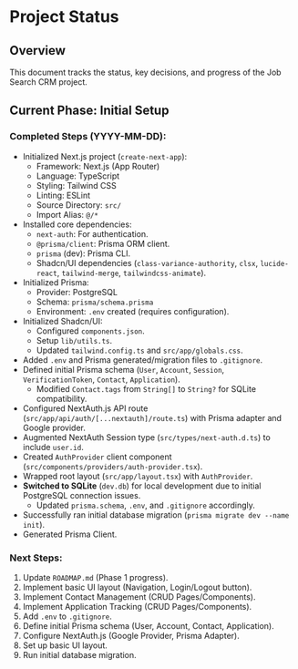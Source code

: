 # Project Status

## Overview

This document tracks the status, key decisions, and progress of the Job Search CRM project.

## Current Phase: Initial Setup

### Completed Steps (YYYY-MM-DD):

*   Initialized Next.js project (`create-next-app`):
    *   Framework: Next.js (App Router)
    *   Language: TypeScript
    *   Styling: Tailwind CSS
    *   Linting: ESLint
    *   Source Directory: `src/`
    *   Import Alias: `@/*`
*   Installed core dependencies:
    *   `next-auth`: For authentication.
    *   `@prisma/client`: Prisma ORM client.
    *   `prisma` (dev): Prisma CLI.
    *   Shadcn/UI dependencies (`class-variance-authority`, `clsx`, `lucide-react`, `tailwind-merge`, `tailwindcss-animate`).
*   Initialized Prisma:
    *   Provider: PostgreSQL
    *   Schema: `prisma/schema.prisma`
    *   Environment: `.env` created (requires configuration).
*   Initialized Shadcn/UI:
    *   Configured `components.json`.
    *   Setup `lib/utils.ts`.
    *   Updated `tailwind.config.ts` and `src/app/globals.css`.
*   Added `.env` and Prisma generated/migration files to `.gitignore`.
*   Defined initial Prisma schema (`User`, `Account`, `Session`, `VerificationToken`, `Contact`, `Application`).
    *   Modified `Contact.tags` from `String[]` to `String?` for SQLite compatibility.
*   Configured NextAuth.js API route (`src/app/api/auth/[...nextauth]/route.ts`) with Prisma adapter and Google provider.
*   Augmented NextAuth Session type (`src/types/next-auth.d.ts`) to include `user.id`.
*   Created `AuthProvider` client component (`src/components/providers/auth-provider.tsx`).
*   Wrapped root layout (`src/app/layout.tsx`) with `AuthProvider`.
*   **Switched to SQLite** (`dev.db`) for local development due to initial PostgreSQL connection issues.
    *   Updated `prisma.schema`, `.env`, and `.gitignore` accordingly.
*   Successfully ran initial database migration (`prisma migrate dev --name init`).
*   Generated Prisma Client.

### Next Steps:

1.  Update `ROADMAP.md` (Phase 1 progress).
2.  Implement basic UI layout (Navigation, Login/Logout button).
3.  Implement Contact Management (CRUD Pages/Components).
4.  Implement Application Tracking (CRUD Pages/Components).
5.  Add `.env` to `.gitignore`.
6.  Define initial Prisma schema (User, Account, Contact, Application).
7.  Configure NextAuth.js (Google Provider, Prisma Adapter).
8.  Set up basic UI layout.
9.  Run initial database migration. 